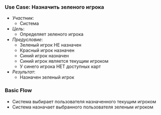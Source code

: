 ### Use Case: Назначить зеленого игрока
* *Участник*:
  - Система
* *Цель*:
  - Определяет зеленого игрока
* *Предусловие*:
  - Зеленый игрок НЕ назначен
  - Красный игрок назначен
  - Синий игрок назначен
  - Синий игрок является текущим игроком
  - У синего игрока НЕТ доступных карт
* *Результат*:
  - Назначен зеленый игрок 

### Basic Flow
* Система выбирает пользователя назначенного текущим игроком
* Система назначает выбранного пользователя зеленым игроком